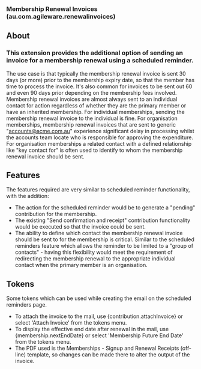 ### Membership Renewal Invoices (au.com.agileware.renewalinvoices)

About
-----

### This extension provides the additional option of sending an invoice for a membership renewal using a scheduled reminder. 

The use case is that typically the membership renewal invoice is sent 30 days (or more) prior to the membership expiry date, so that the member has time to process the invoice. It's also common for invoices to be sent out 60 and even 90 days prior depending on the membership fees involved.
Membership renewal invoices are almost always sent to an individual contact for action regardless of whether they are the primary member or have an inherited membership.
For individual memberships, sending the membership renewal invoice to the individual is fine.
For organisation memberships, membership renewal invoices that are sent to generic "accounts@acme.com.au" experience significant delay in processing whilst the accounts team locate who is responsible for approving the expenditure.
For organisation memberships a related contact with a defined relationship like "key contact for" is often used to identify to whom the membership renewal invoice should be sent.

Features
--------

The features required are very similar to scheduled reminder functionality, with the addition:

* The action for the scheduled reminder would be to generate a "pending" contribution for the membership.
* The existing "Send confirmation and receipt" contribution functionality would be executed so that the invoice could be sent.
* The ability to define which contact the membership renewal invoice should be sent to for the membership is critical. Similar to the scheduled reminders feature which allows the reminder to be limited to a "group of contacts" - having this flexibility would meet the requirement of redirecting the membership renewal to the appropriate individual contact when the primary member is an organisation.

Tokens
------

Some tokens which can be used while creating the email on the scheduled reminders page.

* To attach the invoice to the mail, use {contribution.attachInvoice} or select 'Attach Invoice' from the tokens menu.
* To display the effective end date after renewal in the mail, use {membership.nextEndDate} or select 'Membership Future End Date' from the tokens menu.
* The PDF used is the Memberships - Signup and Renewal Receipts (off-line) template, so changes can be made there to alter the output of the invoice.

